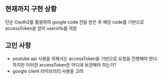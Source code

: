## 현재까지 구현 상황
단순 Oauth2를 활용하여 google code 전달 받은 후 해당 code를 기반으로 accessToken을 얻어 userinfo를 저장

## 고민 사항
 - youtube api 사용을 위해서는 accessToken을 기반으로 요청을 진행해야 한다. 하지만 이러한 accessToken은 어디에 보관해야 하는가?
 - google client 라이브러리 사용을 고려
